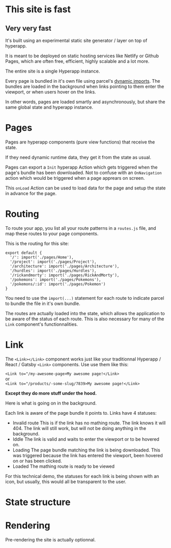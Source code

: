 # This site is fast

## Very very fast

It's built using an experimental static site generator / layer on top of hyperapp.

It is meant to be deployed on static hosting services like Netlify or Github Pages, which are often free, efficient, highly scalable and a lot more.

The entire site is a single Hyperapp instance.

Every page is bundled in it's own file using parcel's [dynamic imports](https://parceljs.org/code_splitting.html). The bundles are loaded in the background when links pointing to them enter the viewport, or when users hover on the links.

In other words, pages are loaded smartly and asynchronously, but share the same global state and hyperapp instance.



# Pages 
Pages are hyperapp components (pure view functions) that receive the state.

If they need dynamic runtime data, they get it from the state as usual.

Pages can export a `Init` hyperapp Action which gets triggered when the page's bundle has been downloaded. Not to confuse with an `OnNavigation` action which would be triggered when a page apprears on screen.

This `onLoad` Action can be used to load data for the page and setup the state in advance for the page.



# Routing

To route your app, you list all your route patterns in a `routes.js` file, and map these routes to your page components.

This is the routing for this site:

```
export default {
  '/': import('./pages/Home'),
  '/project': import('./pages/Project'),
  '/architecture': import('./pages/Architecture'),
  '/hurdles': import('./pages/Hurdles'),
  '/rickandmorty': import('./pages/RickAndMorty'),
  '/pokemons': import('./pages/Pokemons'),
  '/pokemons/:id': import('./pages/Pokemon')
}
```

You need to use the `import(...)` statement for each route to indicate parcel to bundle the file in it's own bundle.

The routes are actually loaded into the state, which allows the application to be aware of the status of each route. This is also necessary for many of the `Link` component's functionnalities.


# Link

The `<Link></Link>` component works just like your traditionnal Hyperapp / React / Gatsby `<Link>` components. Use use them like this:

`<Link to="/my-awesome-page>My awesome page!</Link>`  
or  
`<Link to="/products/-some-slug/7839>My awesome page!</Link>`  

**Except they do more stuff under the hood.**

Here is what is going on in the background.

Each link is aware of the page bundle it points to. Links have 4 statuses: 

- Invalid route
  This is if the link has no mathing route. The link knows it will 404. The link will still work, but will not be doing anything in the background.
- Iddle
  The link is valid and waits to enter the viewport or to be hovered on.
- Loading
  The page bundle matching the link is being downloaded. This was triggered because the link has entered the viewport, been hovered on or has been clicked.
- Loaded
  The mathing route is ready to be viewed

For this technical demo, the statuses for each link is being shown with an icon, but usually, this would all be transparent to the user.


# State structure


# Rendering

Pre-rendering the site is actually optionnal.
